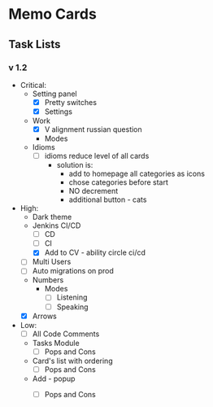 # Memo Cards

## Task Lists

### v 1.2

* Critical:
    * Setting panel
        - [x] Pretty switches
        - [x] Settings
    * Work
        - [x] V alignment russian question
        * Modes
    * Idioms
        - [ ] idioms reduce level of all cards
            - solution is:
                - add to homepage all categories as icons
                - chose categories before start
                - NO decrement
                - additional button - cats
* High:
    * Dark theme
    * Jenkins CI/CD
        - [ ] CD
        - [ ] CI
        - [x] Add to CV - ability circle ci/cd
    - [ ] Multi Users
    - [ ] Auto migrations on prod
    * Numbers
        * Modes
            - [ ] Listening
            - [ ] Speaking
    - [x] Arrows
* Low:
    - [ ] All Code Comments
    * Tasks Module
        - [ ] Pops and Cons
    * Card's list with ordering
        - [ ] Pops and Cons
    * Add - popup
        - [ ] Pops and Cons
    
    
